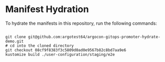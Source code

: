 
# Manifest Hydration

To hydrate the manifests in this repository, run the following commands:

```shell

git clone git@github.com:argotest64/argocon-gitops-promoter-hydrate-demo.git
# cd into the cloned directory
git checkout 08cf9f8383f3c5809d0ad0e9567b82c8bd7aa9e6
kustomize build ./user-configuration/staging/e2e
```
